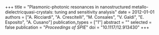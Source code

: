 +++
title = "Plasmonic-photonic resonances in nanostructured metallo-dielectricquasi-crystals: tuning and sensitivity analysis"
date = 2012-01-01
authors = ["A. Ricciardi", "A. Crescitelli", "M. Consales", "V. Galdi", "E. Esposito", "A. Cusano"]
publication_types = ["1"]
abstract = ""
selected = false
publication = "*Proceedings of SPIE*"
doi = "10.1117/12.913430"
+++

